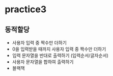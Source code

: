# practice3
## 동적할당

- 사용자 입력 중 짝수만 더하기
- 0을 입력받을 때까지 사용자 입력 중 짝수만 더하기
- 입력 문자열을 반대로 출력하기 (입력순서/글자순서)
- 사용자 문자열을 합하여 출력하기
- 블랙잭